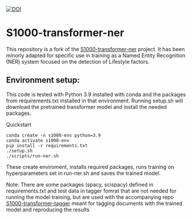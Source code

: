 [![DOI](https://zenodo.org/badge/604544128.svg)](https://zenodo.org/badge/latestdoi/604544128)
# S1000-transformer-ner

This repository is a fork of the [S1000-transformer-ner](https://github.com/jouniluoma/S1000-transformer-ner)  project. It has been minorly adapted for specific use in training as a Named Entity Recognition (NER) system focused on the detection of Lifestyle factors. 


## Environment setup:
This code is tested with Python 3.9 installed with conda and the packages from requirements.txt installed in that environment. Running setup.sh will download the pretrained transformer model and install the needed packages. 

Quickstart
```
conda create -n s1000-env python=3.9
conda activate s1000-env
pip install -r requirements.txt
./setup.sh
./scripts/run-ner.sh
```
These create enviroment, installs required packages, runs training on hyperparameters set in run-ner.sh and saves the trained model.


Note: There are some packages (spacy, scispacy) defined in requirements.txt and test data in tagger fomrat that are not needed for running the model training, but are used with the accompanying repo [S1000-transformer-tagger](https://github.com/jouniluoma/S1000-transformer-tagger) meant for tagging documents with the trained model and reproducing the results
